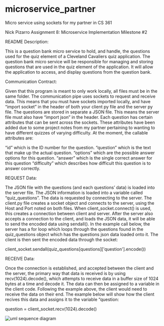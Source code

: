 # microservice_partner
Micro service using sockets for my partner in CS 361

Nick Pizarro 
Assignment 8: Microservice Implementation Milestone #2

README
Description:

This is a question bank micro service to hold, and handle, the questions used for the quiz element of a Cleveland Cavaliers quiz application. The question bank micro service will be responsible for managing and storing questions that are used in the quiz element of the application. It will allow the application to access, and display questions from the question bank.

Communication Contract:

Given that this program is meant to only work locally, all files must be in the same folder. The communication pipe uses sockets to request and receive data. This means that you must have sockets imported locally, and have “import socket” in the header of both your client py file and the server py file. The questions are stored in separate a JSON file. This means the server file must also have “import json” in the header. Each question has certain attributes that can be sent across the sockets. These attributes have been added due to some project notes from my partner pertaining to wanting to have different quizzes of varying difficulty. At the moment, the callable attributes are:

“id” which is the ID number for the question.
“question” which is the text that make up the actual question. 
“options” which are the possible answer options for this question.
“answer” which is the single correct answer for this question
“difficulty” which describes how difficult this question is to answer correctly. 

REQUEST Data:

The JSON file with the questions (and each questions’ data) is loaded into the server file. The JSON information is loaded into a variable called “quiz_questions”. The data is requested by connecting to the server. The client.py file creates a socket object and connects to the server, using the Host and Port noted on both files. When client_socket.connect() is used, this creates a connection between client and server. After the server also accepts a connection to the client, and loads the JSON data, it will be able to send the encoded data using sendall(). 
In the example call below, the server has a for loop which loops through the questions found in the quiz_questions object which has the questions json data loaded onto it. The client is then sent the encoded data through the socket:

client_socket.sendall(quiz_questions[questions]['question'].encode())

RECEIVE Data:

Once the connection is established, and accepted between the client and the server, the primary way that data is received is by using recv(1024).decode(), which attempts to receive data in a buffer size of 1024 bytes at a time and decode it. The data can then be assigned to a variable in the client code. Following the example above, the client would need to receive the data on their end. The example below will show how the client recives this data and assigns it to the variable “question:

question = client_socket.recv(1024).decode()




![uml sequence diagram](https://user-images.githubusercontent.com/72157966/236747276-84e4244d-1425-430b-bd0d-ab579b8c62ce.jpg)

